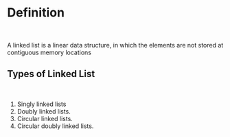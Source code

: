 # **Definition**
<br />


A linked list is a linear data structure, in which the elements are not stored at contiguous memory locations
 

## **Types of Linked List**
<br/>

<ol>
 <li>Singly linked lists
 <li>Doubly linked lists.
 <li>Circular linked lists.
 <li>Circular doubly linked lists.
  </ol>
